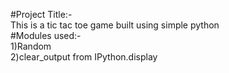 #Project Title:-</br>
This is a tic tac toe game built using simple python</br>
#Modules used:-</br>
1)Random </br>
2)clear_output from IPython.display </br>


